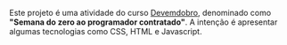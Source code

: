 Este projeto é uma atividade do curso  [Devemdobro](https://www.instagram.com/devemdobro/profilecard/?igsh=cmcwdXR5MTE2ajBu), denominado como **"Semana do zero ao programador contratado"**.
A intenção é apresentar algumas tecnologias como CSS, HTML e Javascript.
